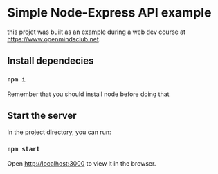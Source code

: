# Simple Node-Express API example

this projet was built as an example during a web dev course at https://www.openmindsclub.net.

## Install dependecies

### `npm i `

Remember that you should install node before doing that

## Start the server

In the project directory, you can run:

### `npm start`

Open [http://localhost:3000](http://localhost:3000) to view it in the browser.

